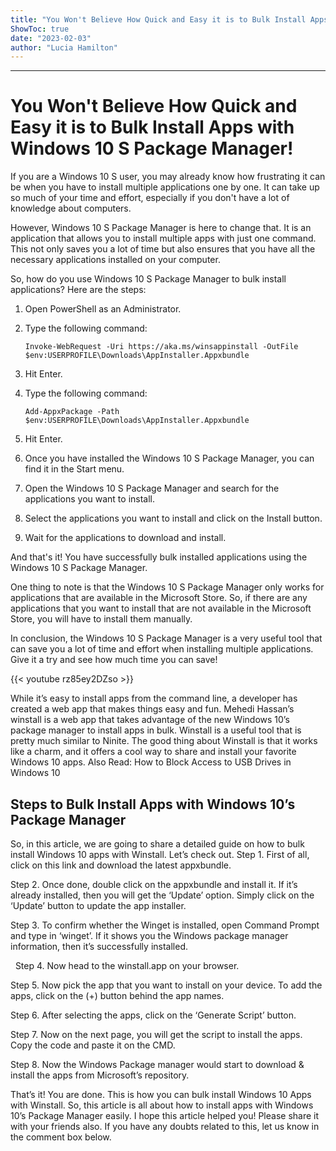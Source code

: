```yaml
---
title: "You Won't Believe How Quick and Easy it is to Bulk Install Apps with Windows 10 S Package Manager!"
ShowToc: true 
date: "2023-02-03"
author: "Lucia Hamilton"
---
```

*****
# You Won't Believe How Quick and Easy it is to Bulk Install Apps with Windows 10 S Package Manager!

If you are a Windows 10 S user, you may already know how frustrating it can be when you have to install multiple applications one by one. It can take up so much of your time and effort, especially if you don't have a lot of knowledge about computers.

However, Windows 10 S Package Manager is here to change that. It is an application that allows you to install multiple apps with just one command. This not only saves you a lot of time but also ensures that you have all the necessary applications installed on your computer.

So, how do you use Windows 10 S Package Manager to bulk install applications? Here are the steps:

1. Open PowerShell as an Administrator.

2. Type the following command:

    `Invoke-WebRequest -Uri https://aka.ms/winsappinstall -OutFile $env:USERPROFILE\Downloads\AppInstaller.Appxbundle`

3. Hit Enter.

4. Type the following command:

    `Add-AppxPackage -Path $env:USERPROFILE\Downloads\AppInstaller.Appxbundle`

5. Hit Enter.

6. Once you have installed the Windows 10 S Package Manager, you can find it in the Start menu.

7. Open the Windows 10 S Package Manager and search for the applications you want to install.

8. Select the applications you want to install and click on the Install button.

9. Wait for the applications to download and install.

And that's it! You have successfully bulk installed applications using the Windows 10 S Package Manager.

One thing to note is that the Windows 10 S Package Manager only works for applications that are available in the Microsoft Store. So, if there are any applications that you want to install that are not available in the Microsoft Store, you will have to install them manually.

In conclusion, the Windows 10 S Package Manager is a very useful tool that can save you a lot of time and effort when installing multiple applications. Give it a try and see how much time you can save!

{{< youtube rz85ey2DZso >}} 



While it’s easy to install apps from the command line, a developer has created a web app that makes things easy and fun. Mehedi Hassan’s winstall is a web app that takes advantage of the new Windows 10’s package manager to install apps in bulk.
Winstall is a useful tool that is pretty much similar to Ninite. The good thing about Winstall is that it works like a charm, and it offers a cool way to share and install your favorite Windows 10 apps.
Also Read: How to Block Access to USB Drives in Windows 10

 
## Steps to Bulk Install Apps with Windows 10’s Package Manager


So, in this article, we are going to share a detailed guide on how to bulk install Windows 10 apps with Winstall. Let’s check out.
Step 1. First of all, click on this link and download the latest appxbundle.

Step 2. Once done, double click on the appxbundle and install it. If it’s already installed, then you will get the ‘Update’ option. Simply click on the ‘Update’ button to update the app installer.

Step 3. To confirm whether the Winget is installed, open Command Prompt and type in ‘winget’. If it shows you the Windows package manager information, then it’s successfully installed.

 
Step 4. Now head to the winstall.app on your browser.

Step 5. Now pick the app that you want to install on your device. To add the apps, click on the (+) button behind the app names.

Step 6. After selecting the apps, click on the ‘Generate Script’ button.

Step 7. Now on the next page, you will get the script to install the apps. Copy the code and paste it on the CMD.

Step 8. Now the Windows Package manager would start to download & install the apps from Microsoft’s repository.

That’s it! You are done. This is how you can bulk install Windows 10 Apps with Winstall.
So, this article is all about how to install apps with Windows 10’s Package Manager easily. I hope this article helped you! Please share it with your friends also. If you have any doubts related to this, let us know in the comment box below.




